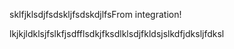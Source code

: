 sklfjklsdjfsdskljfsdskdjlfsFrom integration!

lkjkjldklsjfslkfjsdfflsdkjfksdlklsdjfkldsjslkdfjdksljfdksl
